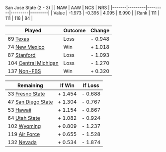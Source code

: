 San Jose State (2 - 3)
|       |   NAW   |   AAW   |   NCS   |   NRS   |
|-------|---------|---------|---------|---------|
| Value |  -1.973 |  -0.395 |   4.095 |   6.990 |
| Rank  |     111 |     111 |     118 |      84 |

| Played                    | Outcome    |  Change  |
|---------------------------|------------|----------|
|  69 [Texas                 ](Texas)| Loss       | -  0.948 |
|  74 [New Mexico            ](NewMexico)| Win        | +  1.018 |
|  87 [Stanford              ](Stanford)| Loss       | -  1.093 |
| 104 [Central Michigan      ](CentralMichigan)| Loss       | -  1.270 |
| 137 [Non-FBS               ](NonFBS)| Win        | +  0.320 |

| Remaining                 |  If Win  |  If Loss |
|---------------------------|----------|----------|
|  33 [Fresno State          ](FresnoState)| +  1.454 | -  0.688 |
|  47 [San Diego State       ](SanDiegoState)| +  1.304 | -  0.767 |
|  53 [Hawaii                ](Hawaii)| +  1.154 | -  0.867 |
|  64 [Utah State            ](UtahState)| +  1.082 | -  0.924 |
| 102 [Wyoming               ](Wyoming)| +  0.809 | -  1.237 |
| 119 [Air Force             ](AirForce)| +  0.655 | -  1.528 |
| 132 [Nevada                ](Nevada)| +  0.534 | -  1.874 |

